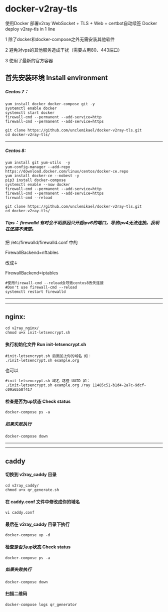 # docker-v2ray-tls
使用Docker 部署v2ray WebSocket + TLS + Web + certbot自动续签
Docker deploy v2ray-tls in 1 line

1 除了docker和docker-compose之外无需安装其他软件

2 避免对vps的其他服务造成干扰（需要占用80、443端口）

3 使用了最新的官方容器


## 首先安装环境 Install environment

##### Centos 7：
```shell
yum install docker docker-compose git -y
systemctl enable docker
systemctl start docker
firewall-cmd --permanent --add-service=http
firewall-cmd --permanent --add-service=https

git clone https://github.com/unclemikael/docker-v2ray-tls.git
cd docker-v2ray-tls/
```

------------


##### Centos 8:
```shell
yum install git yum-utils  -y
yum-config-manager --add-repo https://download.docker.com/linux/centos/docker-ce.repo
yum install docker-ce --nobest -y
pip3 install docker-compose
systemctl enable --now docker
firewall-cmd --permanent --add-service=http
firewall-cmd --permanent --add-service=https
firewall-cmd --reload

git clone https://github.com/unclemikael/docker-v2ray-tls.git
cd docker-v2ray-tls/
```
##### Tips： firewalld 有时会不明原因只开启ipv6的端口，导致ipv4无法连接。我现在还搞不清楚。
把 /etc/firewalld/firewalld.conf 中的

FirewallBackend=nftables

改成&darr;

FirewallBackend=iptables
```shell
#使用firewall-cmd --reload会导致centos8丢失连接
#Don't use firewall-cmd --reload
systemctl restart firewalld
```

------------

------------


## nginx:
```shell
cd v2ray_nginx/
chmod u+x init-letsencrypt.sh
```

#### 执行初始化文件 Run init-letsencrypt.sh
```shell
#init-letsencrypt.sh 后面加上你的域名 如：
./init-letsencrypt.sh example.org
```
也可以
```shell
#init-letsencrypt.sh 域名 路径 UUID 如：
./init-letsencrypt.sh example.org /ray 11485c51-b1d4-2a7c-9dcf-c09a6550f417
```
#### 检查是否为up状态 Check status
```shell
docker-compose ps -a
```
##### 如果失败执行
```shell
docker-compose down
```

------------

------------

## caddy

#### 切换到 v2ray_caddy 目录
```shell
cd v2ray_caddy/
chmod u+x qr_generate.sh
```
#### 在 caddy.conf 文件中修改成你的域名
```shell
vi caddy.conf
```
#### 最后在 v2ray_caddy 目录下执行
```shell
docker-compose up -d
```
#### 检查是否为up状态 Check status
```shell
docker-compose ps -a
```
##### 如果失败执行
```shell
docker-compose down
```
#### 扫描二维码
```shell
docker-compose logs qr_generator
```
